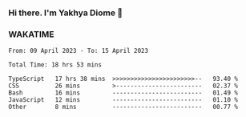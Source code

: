 ### Hi there. I'm Yakhya Diome 👋

### WAKATIME
<!--START_SECTION:waka-->

```text
From: 09 April 2023 - To: 15 April 2023

Total Time: 18 hrs 53 mins

TypeScript   17 hrs 38 mins  >>>>>>>>>>>>>>>>>>>>>>>--   93.40 %
CSS          26 mins         >------------------------   02.37 %
Bash         16 mins         -------------------------   01.49 %
JavaScript   12 mins         -------------------------   01.10 %
Other        8 mins          -------------------------   00.77 %
```

<!--END_SECTION:waka-->
